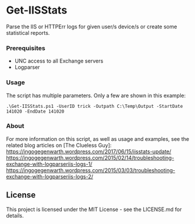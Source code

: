 # Get-IISStats
Parse the IIS or HTTPErr logs for given user/s device/s or create some statistical reports.

### Prerequisites

* UNC access to all Exchange servers
* Logparser

### Usage

The script has multiple parameters. Only a few are shown in this example:

```
.\Get-IISStats.ps1 -UserID trick -Outpath C:\Temp\Output -StartDate 141020 -EndDate 141020
```

### About

For more information on this script, as well as usage and examples, see
the related blog articles on [The Clueless Guy]:
https://ingogegenwarth.wordpress.com/2017/06/15/iisstats-update/
https://ingogegenwarth.wordpress.com/2015/02/14/troubleshooting-exchange-with-logparseriis-logs-1/
https://ingogegenwarth.wordpress.com/2015/03/03/troubleshooting-exchange-with-logparseriis-logs-2/

## License

This project is licensed under the MIT License - see the LICENSE.md for details.